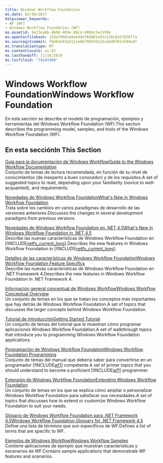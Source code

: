 ```yaml
---
title: Windows Workflow Foundation
ms.date: 03/30/2017
helpviewer_keywords:
- WF [WF]
- Windows Workflow Foundation [WF]
ms.assetid: 9a23ea6b-d600-483e-89cd-8889cfec5f66
ms.openlocfilehash: 159af9941e8e44defbdd01ed3c128c8327836f7a
ms.sourcegitcommit: fbb8a593a511ce667992502a3ce6d8f65c594edf
ms.translationtype: MT
ms.contentlocale: es-ES
ms.lasthandoff: 11/16/2019
ms.locfileid: "74141990"
---
```

# <a name="windows-workflow-foundation"></a><span data-ttu-id="401d3-102">Windows Workflow Foundation</span><span class="sxs-lookup"><span data-stu-id="401d3-102">Windows Workflow Foundation</span></span>
<span data-ttu-id="401d3-103">En esta sección se describe el modelo de programación, ejemplos y herramientas del Windows Workflow Foundation (WF).</span><span class="sxs-lookup"><span data-stu-id="401d3-103">This section describes the programming model, samples, and tools of the Windows Workflow Foundation (WF).</span></span>  
  
## <a name="in-this-section"></a><span data-ttu-id="401d3-104">En esta sección</span><span class="sxs-lookup"><span data-stu-id="401d3-104">In This Section</span></span>  
 [<span data-ttu-id="401d3-105">Guía para la documentación de Windows Workflow</span><span class="sxs-lookup"><span data-stu-id="401d3-105">Guide to the Windows Workflow Documentation</span></span>](guide-to-the-documentation.md)  
 <span data-ttu-id="401d3-106">Conjunto de temas de lectura recomendada, en función de su nivel de conocimientos (de inexperto a buen conocedor) y de los requisitos.</span><span class="sxs-lookup"><span data-stu-id="401d3-106">A set of suggested topics to read, depending upon your familiarity (novice to well-acquainted), and requirements.</span></span>  
  
 [<span data-ttu-id="401d3-107">Novedades de Windows Workflow Foundation</span><span class="sxs-lookup"><span data-stu-id="401d3-107">What's New in Windows Workflow Foundation</span></span>](whats-new.md)  
 <span data-ttu-id="401d3-108">Trata sobre los cambios en varios paradigmas de desarrollo de las versiones anteriores.</span><span class="sxs-lookup"><span data-stu-id="401d3-108">Discusses the changes in several development paradigms from previous versions.</span></span>  
  
 [<span data-ttu-id="401d3-109">Novedades de Windows Workflow Foundation en .NET 4.5</span><span class="sxs-lookup"><span data-stu-id="401d3-109">What's New in Windows Workflow Foundation in .NET 4.5</span></span>](whats-new-in-wf-in-dotnet.md)  
 <span data-ttu-id="401d3-110">Describe las nuevas características de Windows Workflow Foundation en [!INCLUDE[netfx_current_long](../../../includes/netfx-current-long-md.md)].</span><span class="sxs-lookup"><span data-stu-id="401d3-110">Describes the new features in Windows Workflow Foundation in [!INCLUDE[netfx_current_long](../../../includes/netfx-current-long-md.md)].</span></span>  
  
 [<span data-ttu-id="401d3-111">Detalles de las características de Windows Workflow Foundation</span><span class="sxs-lookup"><span data-stu-id="401d3-111">Windows Workflow Foundation Feature Specifics</span></span>](feature-specifics.md)  
 <span data-ttu-id="401d3-112">Describe las nuevas características de Windows Workflow Foundation en .NET Framework 4.</span><span class="sxs-lookup"><span data-stu-id="401d3-112">Describes the new features in Windows Workflow Foundation in .NET Framework 4.</span></span>
  
 [<span data-ttu-id="401d3-113">Información general conceptual de Windows Workflow</span><span class="sxs-lookup"><span data-stu-id="401d3-113">Windows Workflow Conceptual Overview</span></span>](conceptual-overview.md)  
 <span data-ttu-id="401d3-114">Un conjunto de temas en los que se tratan los conceptos más importantes que hay detrás de Windows Workflow Foundation.</span><span class="sxs-lookup"><span data-stu-id="401d3-114">A set of topics that discusses the larger concepts behind Windows Workflow Foundation.</span></span>  
  
 [<span data-ttu-id="401d3-115">Tutorial de introducción</span><span class="sxs-lookup"><span data-stu-id="401d3-115">Getting Started Tutorial</span></span>](getting-started-tutorial.md)  
 <span data-ttu-id="401d3-116">Un conjunto de temas del tutorial que le muestran cómo programar aplicaciones Windows Workflow Foundation.</span><span class="sxs-lookup"><span data-stu-id="401d3-116">A set of walkthrough topics that introduce you to programming Windows Workflow Foundation applications.</span></span>  
  
 [<span data-ttu-id="401d3-117">Programación de Windows Workflow Foundation</span><span class="sxs-lookup"><span data-stu-id="401d3-117">Windows Workflow Foundation Programming</span></span>](programming.md)  
 <span data-ttu-id="401d3-118">Conjunto de temas del manual que debería saber para convertirse en un programador [!INCLUDE[wf1](../../../includes/wf1-md.md)] competente.</span><span class="sxs-lookup"><span data-stu-id="401d3-118">A set of primer topics that you should understand to become a proficient [!INCLUDE[wf1](../../../includes/wf1-md.md)] programmer.</span></span>  
  
 [<span data-ttu-id="401d3-119">Extensión de Windows Workflow Foundation</span><span class="sxs-lookup"><span data-stu-id="401d3-119">Extending Windows Workflow Foundation</span></span>](extend.md)  
 <span data-ttu-id="401d3-120">Un conjunto de temas en los que se explica cómo ampliar o personalizar Windows Workflow Foundation para satisfacer sus necesidades.</span><span class="sxs-lookup"><span data-stu-id="401d3-120">A set of topics that discusses how to extend or customize Windows Workflow Foundation to suit your needs.</span></span>  
  
 [<span data-ttu-id="401d3-121">Glosario de Windows Workflow Foundation para .NET Framework 4.5</span><span class="sxs-lookup"><span data-stu-id="401d3-121">Windows Workflow Foundation Glossary for .NET Framework 4.5</span></span>](glossary.md)  
 <span data-ttu-id="401d3-122">Define una lista de términos que son específicos de WF.</span><span class="sxs-lookup"><span data-stu-id="401d3-122">Defines a list of terms that are specific to WF.</span></span>  
  
 [<span data-ttu-id="401d3-123">Ejemplos de Windows Workflow</span><span class="sxs-lookup"><span data-stu-id="401d3-123">Windows Workflow Samples</span></span>](./samples/index.md)  
 <span data-ttu-id="401d3-124">Contiene aplicaciones de ejemplo que muestran características y escenarios de WF.</span><span class="sxs-lookup"><span data-stu-id="401d3-124">Contains sample applications that demonstrate WF features and scenarios.</span></span>
